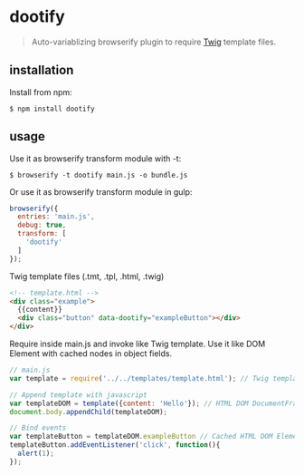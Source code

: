 # dootify

> Auto-variablizing browserify plugin to require [Twig](https://github.com/justjohn/twig.js/wiki) template files.

## installation
Install from npm:
```
$ npm install dootify
```

## usage
Use it as browserify transform module with -t:
```
$ browserify -t dootify main.js -o bundle.js
```

Or use it as browserify transform module in gulp:
```js
browserify({
  entries: 'main.js',
  debug: true,
  transform: [
    'dootify'
  ]
});
```

Twig template files (.tmt, .tpl, .html, .twig)
```html
<!-- template.html -->
<div class="example">
  {{content}}
  <div class="button" data-dootify="exampleButton"></div>
</div>
```

Require inside main.js and invoke like Twig template. Use it like DOM Element with cached nodes in object fields.
```js
// main.js
var template = require('../../templates/template.html'); // Twig template

// Append template with javascript
var templateDOM = template({content: 'Hello'}); // HTML DOM DocumentFragment
document.body.appendChild(templateDOM);

// Bind events
var templateButton = templateDOM.exampleButton // Cached HTML DOM Element Object
templateButton.addEventListener('click', function(){
  alert(1);
});
```
